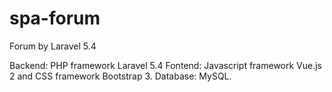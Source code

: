 # spa-forum
Forum by Laravel 5.4

Backend: PHP framework Laravel 5.4
Fontend: Javascript framework Vue.js 2 and CSS framework Bootstrap 3.
Database: MySQL.